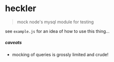 
# heckler

> mock node's mysql module for testing

see `example.js` for an idea of how to use this thing...

##### caveats

* mocking of queries is grossly limited and crude!
